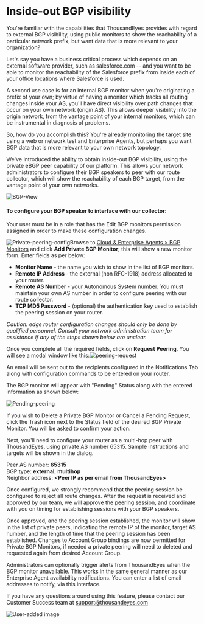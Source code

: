 # Inside-out BGP visibility

You're familiar with the capabilities that ThousandEyes provides with regard to external BGP visibility, using public monitors to show the reachability of a particular network prefix, but want data that is more relevant to your organization?

Let's say you have a business critical process which depends on an external software provider, such as salesforce.com -- and you want to be able to monitor the reachability of the Salesforce prefix from inside each of your office locations where Salesforce is used.

A second use case is for an internal BGP monitor when you're originating a prefix of your own; by virtue of having a monitor which tracks all routing changes inside your AS, you'll have direct visibility over path changes that occur on your own network \(origin AS\). This allows deeper visibility into the origin network, from the vantage point of your internal monitors, which can be instrumental in diagnosis of problems.

So, how do you accomplish this? You're already monitoring the target site using a web or network test and Enterprise Agents, but perhaps you want BGP data that is more relevant to your own network topology.

We've introduced the ability to obtain inside-out BGP visibility, using the private eBGP peer capability of our platform. This allows your network administrators to configure their BGP speakers to peer with our route collector, which will show the reachability of each BGP target, from the vantage point of your own networks.

![BGP-View](https://success.thousandeyes.com/servlet/rtaImage?eid=ka02R000000UPRS&feoid=00NE0000006OT0r&refid=0EM2R000000CHt3)

####  To configure your BGP speaker to interface with our collector:

Your user must be in a role that has the Edit BGP monitors permission assigned in order to make these configuration changes.

![Private-peering-config](https://success.thousandeyes.com/servlet/rtaImage?eid=ka02R000000UPRS&feoid=00NE0000006OT0r&refid=0EM2R000000CHt8)Browse to [Cloud & Enterprise Agents &gt; BGP Monitors](https://app.thousandeyes.com/settings/bgp-sessions/) and click **Add Private BGP Monitor**; this will show a new monitor form. Enter fields as per below:

* **Monitor Name** - the name you wish to show in the list of BGP monitors.
* **Remote IP Address** - the external \(non RFC-1918\) address allocated to your router.
* **Remote AS Number** - your Autonomous System number. You must maintain your own AS number in order to configure peering with our route collector.
* **TCP MD5 Password** - \(optional\) the authentication key used to establish the peering session on your router.

_Caution: edge router configuration changes should only be done by qualified personnel. Consult your network administration team for assistance if any of the steps shown below are unclear._

Once you complete all the required fields, click on **Request Peering**. You will see a modal window like this:![peering-request](https://success.thousandeyes.com/servlet/rtaImage?eid=ka02R000000UPRS&feoid=00NE0000006OT0r&refid=0EM2R000000CHtI)

An email will be sent out to the recipients configured in the Notifications Tab along with configuration commands to be entered on your router.

The BGP monitor will appear with "Pending" Status along with the entered information as shown below:

![Pending-peering](https://success.thousandeyes.com/servlet/rtaImage?eid=ka02R000000UPRS&feoid=00NE0000006OT0r&refid=0EM2R000000CHtN)

If you wish to Delete a Private BGP Monitor or Cancel a Pending Request, click the Trash icon next to the Status field of the desired BGP Private Monitor. You will be asked to confirm your action. 

Next, you'll need to configure your router as a multi-hop peer with ThousandEyes, using private AS number 65315. Sample instructions and targets will be shown in the dialog.

Peer AS number: **65315**  
BGP type: **external**, **multihop**  
Neighbor address: **&lt;Peer IP as per email from ThousandEyes&gt;**

Once configured, we strongly recommend that the peering session be configured to reject all route changes.  After the request is received and approved by our team, we will approve the peering session, and coordinate with you on timing for establishing sessions with your BGP speakers.

Once approved, and the peering session established, the monitor will show in the list of private peers, indicating the remote IP of the monitor, target AS number, and the length of time that the peering session has been established. Changes to Account Group bindings are now permitted for Private BGP Monitors, if needed a private peering will need to deleted and requested again from desired Account Group.

Administrators can optionally trigger alerts from ThousandEyes when the BGP monitor unavailable. This works in the same general manner as our Enterprise Agent availability notifications. You can enter a list of email addresses to notify, via this interface.

If you have any questions around using this feature, please contact our Customer Success team at [support@thousandeyes.com](mailto:support@thousandeyes.com)





![User-added image](https://thousandeyes--c.na98.content.force.com/servlet/rtaImage?eid=ka02R000000UScE&feoid=00NE0000006OT0r&refid=0EM44000000MiIw)

